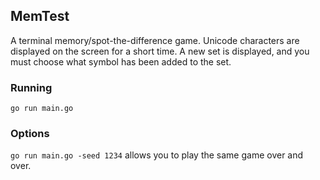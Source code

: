 ## MemTest

A terminal memory/spot-the-difference game. Unicode characters are displayed on the screen for a short time. A new set is displayed, and you must choose what symbol has been added to the set.

### Running

`go run main.go`

### Options
`go run main.go -seed 1234` allows you to play the same game over and over.